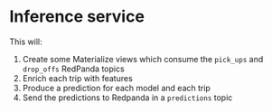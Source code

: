 # Inference service

This will:

1. Create some Materialize views which consume the `pick_ups` and `drop_offs` RedPanda topics
2. Enrich each trip with features
3. Produce a prediction for each model and each trip
4. Send the predictions to Redpanda in a `predictions` topic

